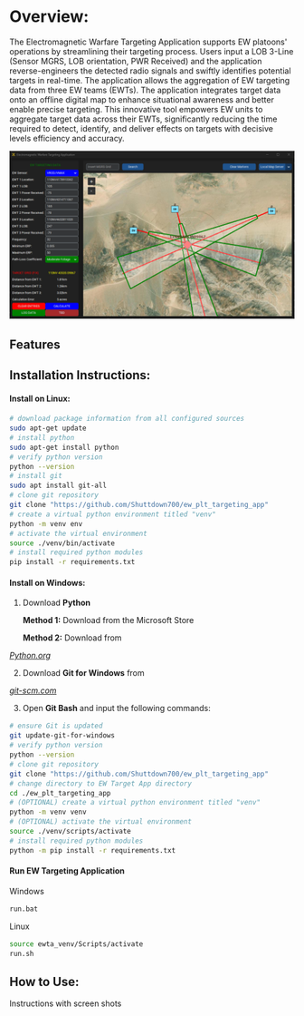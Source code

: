 # Overview:

The Electromagnetic Warfare Targeting Application supports EW platoons' operations by streamlining their targeting process. Users input a LOB 3-Line (Sensor MGRS, LOB orientation, PWR Received) and the application reverse-engineers the detected radio signals and swiftly identifies potential targets in real-time. The application allows the aggregation of EW targeting data from three EW teams (EWTs). The application integrates target data onto an offline digital map to enhance situational awareness and better enable precise targeting. This innovative tool empowers EW units to aggregate target data across their EWTs, significantly reducing the time required to detect, identify, and deliver effects on targets with decisive levels efficiency and accuracy.

![](icons/ewta_snapshot_2.png)

## Features


## Installation Instructions:

#### Install on Linux:
```bash
# download package information from all configured sources 
sudo apt-get update
# install python
sudo apt-get install python
# verify python version
python --version
# install git
sudo apt install git-all
# clone git repository
git clone "https://github.com/Shuttdown700/ew_plt_targeting_app"
# create a virtual python environment titled "venv"
python -m venv env
# activate the virtual environment
source ./venv/bin/activate
# install required python modules
pip install -r requirements.txt
```

#### Install on Windows:
1. Download **Python**

    **Method 1:** Download from the Microsoft Store

    **Method 2:** Download from 
<a href="https://www.python.org/downloads/" style="font-style: italic">
    Python.org
</a>

2. Download **Git for Windows** from
<a href="https://git-scm.com/download/win" style="font-style: italic">
    git-scm.com
</a>

3. Open **Git Bash** and input the following commands:
```bash
# ensure Git is updated
git update-git-for-windows
# verify python version
python --version
# clone git repository
git clone "https://github.com/Shuttdown700/ew_plt_targeting_app"
# change directory to EW Target App directory
cd ./ew_plt_targeting_app
# (OPTIONAL) create a virtual python environment titled "venv"
python -m venv venv
# (OPTIONAL) activate the virtual environment
source ./venv/scripts/activate
# install required python modules
python -m pip install -r requirements.txt
```

#### Run EW Targeting Application

Windows
```cmd
run.bat
```
Linux
```bash
source ewta_venv/Scripts/activate
run.sh
```

## How to Use:

Instructions with screen shots